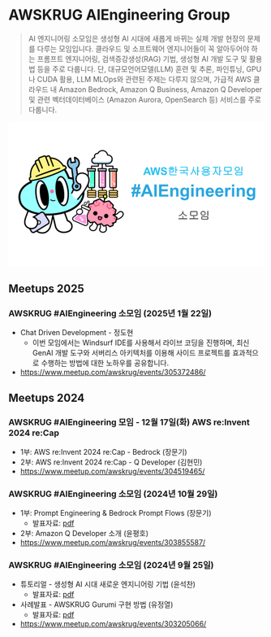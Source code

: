 # AWSKRUG AIEngineering Group

> AI 엔지니어링 소모임은 생성형 AI 시대에 새롭게 바뀌는 실제 개발 현장의 문제를 다루는 모임입니다. 클라우드 및 소프트웨어 엔지니어들이 꼭 알아두어야 하는 프롬프트 엔지니어링, 검색증강생성(RAG) 기법, 생성형 AI 개발 도구 및 활용법 등을 주로 다룹니다. 단, 대규모언어모델(LLM) 훈련 및 추론, 파인튜닝, GPU나 CUDA 활용, LLM MLOps와 관련된 주제는 다루지 않으며, 가급적 AWS 클라우드 내 Amazon Bedrock, Amazon Q Business, Amazon Q Developer 및 관련 벡터데이터베이스 (Amazon Aurora, OpenSearch 등) 서비스를 주로 다룹니다.

![Alt text](./logos/awskrug-aigngineering-2024.png "AWSKRUG AIEngineering Group")

## Meetups 2025

### AWSKRUG #AIEngineering 소모임 (2025년 1월 22일)
* Chat Driven Development - 정도현
  * 이번 모임에서는 Windsurf IDE를 사용해서 라이브 코딩을 진행하며, 최신 GenAI 개발 도구와 서버리스 아키텍처를 이용해 사이드 프로젝트를 효과적으로 수행하는 방법에 대한 노하우를 공유합니다.
* https://www.meetup.com/awskrug/events/305372486/

## Meetups 2024

### AWSKRUG #AIEngineering 모임 - 12월 17일(화) AWS re:Invent 2024 re:Cap
* 1부: AWS re:Invent 2024 re:Cap - Bedrock (장문기)
* 2부: AWS re:Invent 2024 re:Cap - Q Developer (김현민)
* https://www.meetup.com/awskrug/events/304519465/

### AWSKRUG #AIEngineering 소모임 (2024년 10월 29일)
* 1부: Prompt Engineering & Bedrock Prompt Flows (장문기)
  * 발표자료: [pdf](./docs/241029-Prompt-Engineering-and-Bedrock-Prompt-Flows.pdf)
* 2부: Amazon Q Developer 소개 (윤평호)
* https://www.meetup.com/awskrug/events/303855587/

### AWSKRUG #AIEngineering 소모임 (2024년 9월 25일)
* 튜토리얼 - 생성형 AI 시대 새로운 엔지니어링 기법 (윤석찬)
  * 발표자료: [pdf](./docs/240925-AI-Engineering.pdf)
* 사례발표 - AWSKRUG Gurumi 구현 방법 (유정열)
  * 발표자료: [pdf](./docs/240925-Gurumi-Bot-with-RAG.pdf)
* https://www.meetup.com/awskrug/events/303205066/
